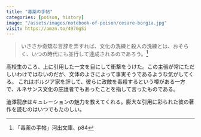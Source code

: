 ```yaml
---
title: "毒薬の手帖"
categories: [poison, history]
image: "/assets/images/notebook-of-poison/cesare-borgia.jpg"
visit: https://amzn.to/497GgSi
---
```


> いささか奇矯な言辞を弄すれば、文化の洗練と殺人の洗練とは、おそらく、いつの時代にも並行して達成されるのであろう。[^1]

高校生のころ、上に引用した一文を目にして衝撃をうけた。この主張が常にただしいわけではないのだが、文体のよさによって事実そうであるような気がしてくる。
これはボルジア家を評して、彼らに政敵を毒殺するという噂がある一方で、ルネサンス文化の庇護者でもあったことを指して言ったものである。

澁澤龍彦はキュレーションの魅力を教えてくれる。膨大な引用に彩られた彼の著作を読むのはいつでもたのしい。

[^1]:「毒薬の手帖」河出文庫、p84
